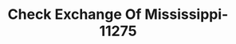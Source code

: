 ---
f_zip-code: 38652
f_state-code: MS
title: Check Exchange Of Mississippi-11275
f_phone: 662-534-5050
f_city-only: New Albany
f_address: 214 Starlyn Ave New Albany
f_location-unique-id: '11275'
slug: check-exchange-of-mississippi-11275
updated-on: '2024-05-30T13:46:58.046Z'
created-on: '2024-05-30T13:36:59.803Z'
published-on: '2024-05-30T13:54:32.469Z'
f_city-state: cms/city/new-albany-ms.md
f_company: cms/company/check-exchange-of-mississippi.md
f_state: cms/state/mississippi.md
layout: '[payday-loan].html'
tags: payday-loan
---